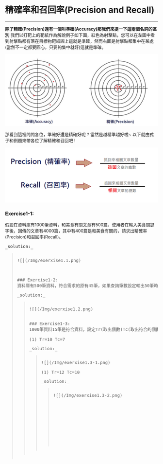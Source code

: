 # 精確率和召回率\(Precision and Recall\)
---
**除了精確(Precision)還有一個叫準確(Accuracy)那我們來提一下這兩個名詞的區別**
我們以打靶上的靶紙作為解說例子如下圖，紅色為射擊點，您可以在左圖中看到射擊點都有落在目標物靶紙圓上這就是準確，然而右圖是射擊點都集中在某處(當然不一定都要圓心，只要夠集中就好)這就是準確。

![](/Img/Image03.png)


那看到這裡問問各位，準確好還是精確好呢 ? 當然是越精準越好啦~
以下就由式子和例題來帶各位了解精確和召回吧 !


![](/Img/Image04.png)

### Exercise1-1:

假設在資料庫有1000筆資料，和美食有關文章有500篇，使用者在輸入美食關鍵字後，回傳的文章有4000篇，其中有400篇是和美食有關的，請求出精確率(Precision)和召回率(Recall)。
<pre>_solution:_<blockquote>
![](/Img/exerxise1.1.png)



### Exercise1-2:
資料庫有500筆資料，符合需求的原有45筆，如果查詢筆數設定輸出50筆時，有23筆符合需求，請求出精確率(Precision)和召回率(Recall)。
<pre>_solution:_<blockquote>
![](/Img/exerxise1.2.png)


### Exercise1-3:
1000筆資料15筆是符合資料，設定Tr(取出個數)Tc(取出符合的個數)，請求出精確率(Precision)和召回率(Recall)。

(1) Tr=10 Tc=7
<pre>_solution:_<blockquote>
![](/Img/exerxise1.3-1.png)

(1) Tr=12 Tc=10
<pre>_solution:_<blockquote>
![](/Img/exerxise1.3-2.png)







